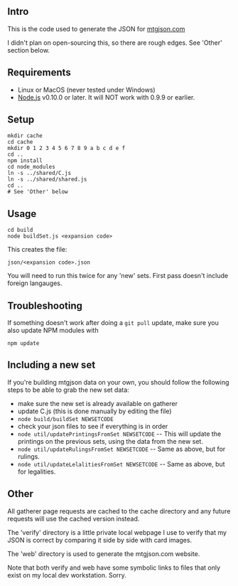 Intro
-----

This is the code used to generate the JSON for [mtgjson.com](http://mtgjson.com/)

I didn't plan on open-sourcing this, so there are rough edges. See 'Other' section below.

Requirements
------------

* Linux or MacOS (never tested under Windows)
* [Node.js](http://nodejs.org/) v0.10.0 or later. It will NOT work with 0.9.9 or earlier.

Setup
-----

    mkdir cache
    cd cache
    mkdir 0 1 2 3 4 5 6 7 8 9 a b c d e f
    cd ..
    npm install
    cd node_modules
    ln -s ../shared/C.js
    ln -s ../shared/shared.js
    cd ..
    # See 'Other' below

Usage
-----

    cd build
    node buildSet.js <expansion code>

This creates the file:

    json/<expansion code>.json

You will need to run this twice for any 'new' sets. First pass doesn't include foreign langauges.

Troubleshooting
---------------

If something doesn't work after doing a `git pull` update, make sure you also update NPM modules with

    npm update

Including a new set
-------------------

If you're building mtgjson data on your own, you should follow the following steps to be able to grab the new set data:

* make sure the new set is already available on gatherer
* update C.js (this is done manually by editing the file)
* `node build/buildSet NEWSETCODE`
* check your json files to see if everything is in order
* `node util/updatePrintingsFromSet NEWSETCODE` -- This will update the printings on the previous sets, using the data from the new set.
* `node util/updateRulingsFromSet NEWSETCODE` -- Same as above, but for rulings.
* `node util/updateLelalitiesFromSet NEWSETCODE` -- Same as above, but for legalities.

Other
-----

All gatherer page requests are cached to the cache directory and any future requests will use the cached version instead.

The 'verify' directory is a little private local webpage I use to verify that my JSON is correct by comparing it side by side with card images.

The 'web' directory is used to generate the mtgjson.com website.

Note that both verify and web have some symbolic links to files that only exist on my local dev workstation. Sorry.
